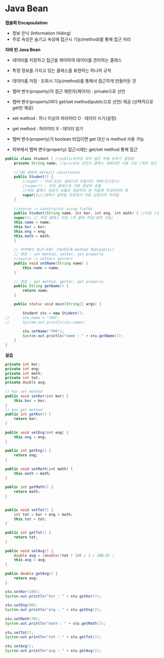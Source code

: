 # Java Bean

**캡슐화 Encapsulation**
- 정보 은닉 (Information Hiding)
- 주로 속성은 숨기고 속성에 접근시 기능(method)를 통해 접근 처리

**자바 빈 Java Bean**
- 데이터를 저장하고 접근을 제어하여 데이터를 관리하는 클래스
- 특정 정보를 가지고 있는 클래스를 표현하는 하나의 규칙
- 데이터를 저장 · 조회시 기능(method)를 통해서 접근하게 만들어둔 것

- 멤버 변수(property)의 접근 제한자(제어자) : private으로 선언
- 멤버 변수(property)마다 get/set method(public으로 선언) 제공 (선택적으로 get만 제공) 
- set method : 하나 이상의 파라미터 O · 데이터 쓰기(설정)
- get method : 파라미터 X · 데이터 읽기
- 멤버 변수(property)가 boolean 타입이면 get 대신 is method 사용 가능

- 외부에서 멤버 변수(property) 접근시에는 get/set method 통해 접근

```java
public class Student { //public유무로 외부 접근 허용 유무가 결정됨
	private String name; //private 선언시 클래스 내에서만 사용 가능 (외부 접근 불가)
	
	//기본 생성자 default constructor
	public Student() {
		//super : 부모(조상) 클래스로 만들어진 객체(인스턴스)
		//super() : 부모 클래스의 기본 생성자 호출
		//부모 클래스 생성자 호출은 생성자의 맨 처음에 작성되어야 함
		super();//생략시 컴파일 과정에서 자동 삽입되어 처리됨
	}
	
	//source -> constructor using fields
	public Student(String name, int kor, int eng, int math) { //타입 (생성자)
	super(); // 부모 클래스 타입 (첫 줄에 작성/생략 가능)
	this.name = name;
	this.kor = kor;
	this.eng = eng;
	this.math = math;
	}
	
	// 외부에서 접근(사용) 가능하도록 method 제공(public)
	// 명칭 : set method, setter, set property
	//source -> setters getters
	public void setName(String name) {
		this.name = name;
	}
	
	// 명칭 : get method, getter, get property
	public String getName() {
		return name;
	}
```

```java
  	public static void main(String[] args) {
		
		Student stu = new Student();
//		stu.name = "자바";
//		System.out.println(stu.name);
			
		stu.setName("자바");
		System.out.println("name : " + stu.getName());
	}
}
```
**실습**
```java
private int kor;
private int eng;
private int math;
private int tot;
private double avg;
	
// kor set method
public void setKor(int kor) {
	this.kor = kor;
}
// kor get method
public int getKor() {
	return kor;
}
	
public void setEng(int eng) {
	this.eng = eng;
}
	
public int getEng() {
	return eng;
}
	
public void setMath(int math) {
	this.math = math;
}
	
public int getMath() {
	return math;
}
	
	
public void setTot() {
	int tot = kor + eng + math;
	this.tot = tot;
}
	
public int getTot() {
	return tot;
}
	
public void setAvg() {
	double avg = (double)(tot * 100 / 3 / 100.0) ;
	this.avg = avg;
}
	
public double getAvg() {
	return avg;
}
```
```java
stu.setKor(100);
System.out.println("kor : " + stu.getKor());
		
stu.setEng(90);
System.out.println("eng : " + stu.getEng());
		
stu.setMath(70);
System.out.println("math : " + stu.getMath());
		
stu.setTot();
System.out.println("tot : " + stu.getTot());
		
stu.setAvg();
System.out.println("avg : " + stu.getAvg());
```	
		





